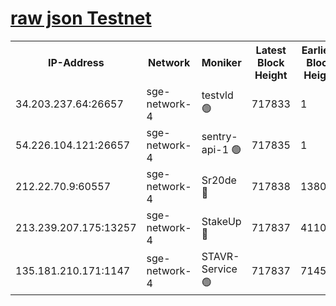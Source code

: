 
[raw json Testnet](https://rpc-check.sget.stavr.tech/sget/rpc-sget-result.json)
=


<table><tr><th>IP-Address</th><th>Network</th><th>Moniker</th><th>Latest Block Height</th><th>Earliest Block Height</th><th>Catching Up</th><th>Tx Index</th><th>Voting Power</th><th>Scan Time</th></tr><tr><td>34.203.237.64:26657</td><td>sge-network-4</td><td>testvld 🟢</td><td>717833</td><td>1</td><td>False</td><td>on</td><td>0</td><td>2023-12-19T17:37:52.124061431UTC</td></tr><tr><td>54.226.104.121:26657</td><td>sge-network-4</td><td>sentry-api-1 🟢</td><td>717835</td><td>1</td><td>False</td><td>on</td><td>0</td><td>2023-12-19T17:38:04.998960948UTC</td></tr><tr><td>212.22.70.9:60557</td><td>sge-network-4</td><td>Sr20de 🔴</td><td>717838</td><td>138001</td><td>False</td><td>on</td><td>99</td><td>2023-12-19T17:38:20.347662706UTC</td></tr><tr><td>213.239.207.175:13257</td><td>sge-network-4</td><td>StakeUp 🔴</td><td>717837</td><td>411001</td><td>False</td><td>off</td><td>100</td><td>2023-12-19T17:38:11.359208612UTC</td></tr><tr><td>135.181.210.171:1147</td><td>sge-network-4</td><td>STAVR-Service 🟢</td><td>717837</td><td>714501</td><td>False</td><td>on</td><td>0</td><td>2023-12-19T17:38:11.694534030UTC</td></tr></table>

